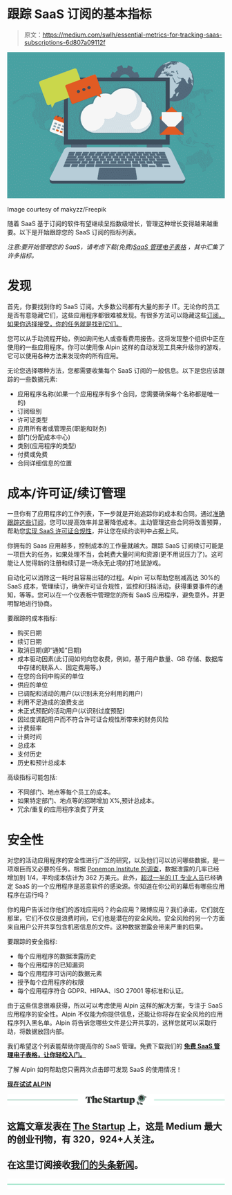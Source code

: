 # 跟踪 SaaS 订阅的基本指标

> 原文：<https://medium.com/swlh/essential-metrics-for-tracking-saas-subscriptions-6d807a09112f>

[![](img/d1f1b56ae29b9f9aced23ada23926984.png)](http://www.freepik.com)

Image courtesy of makyzz/Freepik

随着 SaaS 基于订阅的软件有望继续呈指数级增长，管理这种增长变得越来越重要。以下是开始跟踪您的 SaaS 订阅的指标列表。

*注意:要开始管理您的 SaaS，请考虑下载(免费)*[*SaaS 管理电子表格*](https://app.alpin.io/?utm_source=marketing-content&utm_medium=website&utm_campaign=saas-spreadsheet) *，其中汇集了许多指标。*

# 发现

首先，你要找到你的 SaaS 订阅。大多数公司都有大量的影子 IT。无论你的员工是否有意隐藏它们，这些应用程序都很难被发现。有很多方法可以隐藏这些[订阅，如果你选择接受，你的任务就是找到它们。](https://alpin.io/blog/managing-saas-spend/)

您可以从手动流程开始，例如询问他人或查看费用报告。这将发现整个组织中正在使用的一些应用程序。你可以使用像 Alpin 这样的自动发现工具来升级你的游戏，它可以使用各种方法来发现你的所有应用。

无论您选择哪种方法，您都需要收集每个 SaaS 订阅的一般信息。以下是您应该跟踪的一些数据元素:

*   应用程序名称(如果一个应用程序有多个合同，您需要确保每个名称都是唯一的)
*   订阅级别
*   许可证类型
*   应用所有者或管理员(职能和财务)
*   部门(分配成本中心)
*   类别(应用程序的类型)
*   付费或免费
*   合同详细信息的位置

# 成本/许可证/续订管理

一旦你有了应用程序的工作列表，下一步就是开始追踪你的成本和合同。通过[准确跟踪这些订阅](https://alpin.io/saas-asset-management/)，您可以提高效率并显著降低成本。主动管理这些合同将改善预算，帮助您[实现 SaaS 许可证合规性](https://alpin.io/blog/saas-license-compliance/)，并让您在续约谈判中占据上风。

你拥有的 Saas 应用越多，控制成本的工作量就越大。跟踪 SaaS 订阅续订可能是一项巨大的任务，如果处理不当，会耗费大量时间和资源(更不用说压力了)。这可能让人觉得新的注册和续订是一场永无止境的打地鼠游戏。

自动化可以消除这一耗时且容易出错的过程。Alpin 可以帮助您削减高达 30%的 SaaS 成本，管理续订，确保许可证合规性，监控和归档活动，获得重要事件的通知，等等。您可以在一个仪表板中管理您的所有 SaaS 应用程序，避免意外，并更明智地进行协商。

要跟踪的成本指标:

*   购买日期
*   续订日期
*   取消日期(即“通知”日期)
*   成本驱动因素(此订阅如何向您收费，例如，基于用户数量、GB 存储、数据库中存储的联系人、固定费用等。)
*   在您的合同中购买的单位
*   供应的单位
*   已调配和活动的用户(以识别未充分利用的用户)
*   利用不足造成的浪费支出
*   未正式预配的活动用户(以识别过度预配)
*   因过度调配用户而不符合许可证合规性所带来的财务风险
*   计费频率
*   计费时间
*   总成本
*   支付历史
*   历史和预计总成本

高级指标可能包括:

*   不同部门、地点等每个员工的成本。
*   如果特定部门、地点等的招聘增加 X%,预计总成本。
*   冗余/重复的应用程序浪费了开支

# 安全性

对您的活动应用程序的安全性进行广泛的研究，以及他们可以访问哪些数据，是一项艰巨而又必要的任务。根据 [Ponemon Institute 的调查](https://securityintelligence.com/know-the-odds-the-cost-of-a-data-breach-in-2017/)，数据泄露的几率已经增加到 1/4，平均成本估计为 362 万美元。此外，[超过一半的 IT 专业人员](https://www.mcafee.com/us/resources/reports/rp-building-trust-cloudy-sky-summary.pdf)已经确定 SaaS 的一个应用程序是恶意软件的感染源。你知道在你公司的幕后有哪些应用程序在运行吗？

你的用户告诉过你他们的游戏应用吗？约会应用？赌博应用？我们承诺，它们就在那里，它们不仅仅是浪费时间，它们也是潜在的安全风险。安全风险的另一个方面来自用户公开共享包含机密信息的文件。这种数据泄露会带来严重的后果。

要跟踪的安全指标:

*   每个应用程序的数据泄露历史
*   每个应用程序的已知漏洞
*   每个应用程序可访问的数据元素
*   授予每个应用程序的权限
*   每个应用程序符合 GDPR、HIPAA、ISO 27001 等标准和认证。

由于这些信息很难获得，所以可以考虑使用 Alpin 这样的解决方案，专注于 SaaS 应用程序的安全性。Alpin 不仅能为你提供信息，还能让你将存在安全风险的应用程序列入黑名单。Alpin 将告诉您哪些文件是公开共享的，这样您就可以采取行动，将数据放回内部。

我们希望这个列表能帮助你提高你的 SaaS 管理。免费下载我们的 [**免费 SaaS 管理电子表格，让你轻松入门。**](https://alpin.io/blog/saas-management-spreadsheet/)

了解 Alpin 如何帮助您只需两次点击即可发现 SaaS 的使用情况！

[**现在试试 ALPIN**](https://cta-service-cms2.hubspot.com/ctas/v2/public/cs/c/?cta_guid=4cb67a41-1f72-4a36-a4b3-16ac55232696&placement_guid=00e86a3c-0856-4a5d-9996-71c3ffdd2555&portal_id=2073692&redirect_url=APefjpGjP59RtO9nT2uSIKd57MqBK_jNQEKfEydvWF1mxSXUhIpyzBQYo0ouGcEkmpqeI__m-NFE4ctvBLbEQt22OL8VZ-TDsg7uJi4AFYOkWgeZpHvoO1AVqBbsfyzUql-hOAvgDjF61NJxU1HqD9qh6LN4fTVNeLQ4c2h6oE2ksrSvdTXyA6MGKB3M_5JPjnB63chgDSD8lIfkvjNB7ykpp_io33eam7Lpj8V3uEsxs4RS0ta7FUlvLe0IL-xbcC1X--OGN-cluD8icYbL6NpcJbLcc8ezDhl2tqu2IQY3EQO8BcTwRyqQK2MWnlKDYPJdTCYGSpPH&hsutk=5f92a9529c7ba0c5d8e62ad381d09caa&canon=https%3A%2F%2Falpin.io%2Fblog%2Ftracking-saas-subscriptions%2F&click=314cc827-f657-460e-affe-8d8e25d093ed)

[![](img/308a8d84fb9b2fab43d66c117fcc4bb4.png)](https://medium.com/swlh)

## 这篇文章发表在 [The Startup](https://medium.com/swlh) 上，这是 Medium 最大的创业刊物，有 320，924+人关注。

## 在这里订阅接收[我们的头条新闻](http://growthsupply.com/the-startup-newsletter/)。

[![](img/b0164736ea17a63403e660de5dedf91a.png)](https://medium.com/swlh)
